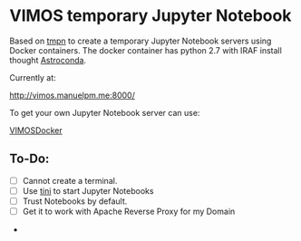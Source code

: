 # VIMOS temporary Jupyter Notebook

Based on [tmpn](https://github.com/jupyter/tmpnb) to create a temporary Jupyter Notebook servers using Docker containers. The docker container has python 2.7 with IRAF install thought [Astroconda](http://astroconda.readthedocs.io/en/latest/index.html). 

Currently at:

http://vimos.manuelpm.me:8000/


To get your own Jupyter Notebook server can use:

[VIMOSDocker](https://github.com/manuelmarcano22/VIMOSDocker)

## To-Do:

- [ ] Cannot create a terminal. 
- [ ] Use [tini](https://github.com/krallin/tini) to start Jupyter Notebooks
- [ ] Trust Notebooks by default.
- [ ] Get it to work with Apache Reverse Proxy for my Domain
- 
